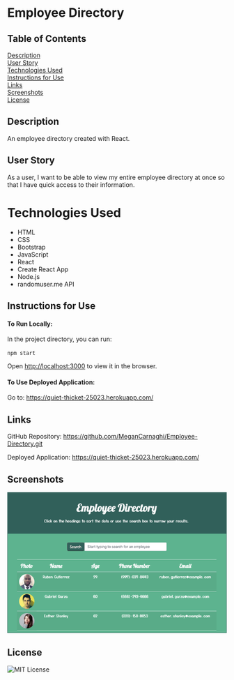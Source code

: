 # Employee Directory

## Table of Contents

[Description](#description)  
[User Story](#user-story)  
[Technologies Used](#technologies-used)  
[Instructions for Use](#instructions-for-use)  
[Links](#links)  
[Screenshots](#screenshots)  
[License](#license)

## Description

An employee directory created with React.

## User Story

As a user, I want to be able to view my entire employee directory at once so that I have quick access to their information.

# Technologies Used

- HTML
- CSS
- Bootstrap
- JavaScript
- React
- Create React App
- Node.js
- randomuser.me API

## Instructions for Use

#### To Run Locally:

In the project directory, you can run:

`npm start`

Open [http://localhost:3000](http://localhost:3000) to view it in the browser.

#### To Use Deployed Application:

Go to: https://quiet-thicket-25023.herokuapp.com/

## Links

GitHub Repository: https://github.com/MeganCarnaghi/Employee-Directory.git

Deployed Application: https://quiet-thicket-25023.herokuapp.com/

## Screenshots

![screenshot](public/Images/Screenshot.png)

## License

![MIT License](https://img.shields.io/badge/License-MIT-green)
